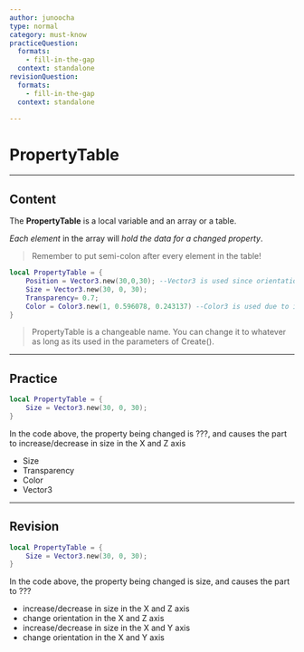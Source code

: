 ```yaml
---
author: junoocha
type: normal
category: must-know
practiceQuestion:
  formats:
    - fill-in-the-gap
  context: standalone
revisionQuestion:
  formats:
    - fill-in-the-gap
  context: standalone

---
```


# PropertyTable

---

## Content

The **PropertyTable** is a local variable and an array or a table. 

*Each element* in the array will *hold the data for a changed property*. 

> Remember to put semi-colon after every element in the table!

```lua
local PropertyTable = {
	Position = Vector3.new(30,0,30); --Vector3 is used since orientation isn't used here
	Size = Vector3.new(30, 0, 30);
	Transparency= 0.7;
	Color = Color3.new(1, 0.596078, 0.243137) --Color3 is used due to its wider variety
}
```
> PropertyTable is a changeable name. You can change it to whatever as long as its used in the parameters of Create().

---

## Practice

```lua
local PropertyTable = {
	Size = Vector3.new(30, 0, 30);
}
```
In the code above, the property being changed is ???, and causes the part to increase/decrease in size in the X and Z axis

- Size
- Transparency
- Color
- Vector3

---

## Revision

```lua
local PropertyTable = {
	Size = Vector3.new(30, 0, 30);
}
```
In the code above, the property being changed is size, and causes the part to ???

- increase/decrease in size in the X and Z axis
- change orientation in the X and Z axis
- increase/decrease in size in the X and Y axis
- change orientation in the X and Y axis